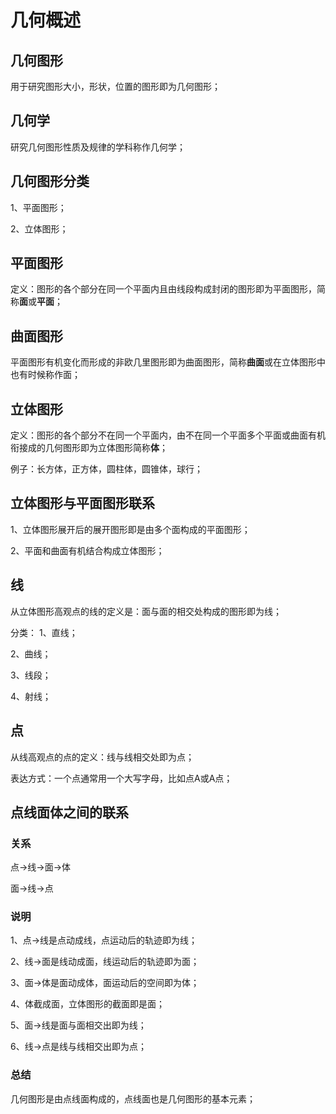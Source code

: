 # 几何概述

## 几何图形
用于研究图形大小，形状，位置的图形即为几何图形；

## 几何学
研究几何图形性质及规律的学科称作几何学；

## 几何图形分类
1、平面图形；

2、立体图形；

## 平面图形
定义：图形的各个部分在同一个平面内且由线段构成封闭的图形即为平面图形，简称**面**或**平面**；

## 曲面图形
平面图形有机变化而形成的非欧几里图形即为曲面图形，简称**曲面**或在立体图形中也有时候称作面；

## 立体图形
定义：图形的各个部分不在同一个平面内，由不在同一个平面多个平面或曲面有机衔接成的几何图形即为立体图形简称**体**；

例子：长方体，正方体，圆柱体，圆锥体，球行；

## 立体图形与平面图形联系
1、立体图形展开后的展开图形即是由多个面构成的平面图形；

2、平面和曲面有机结合构成立体图形；

## 线
从立体图形高观点的线的定义是：面与面的相交处构成的图形即为线；

分类：
1、直线；

2、曲线；

3、线段；

4、射线；

## 点
从线高观点的点的定义：线与线相交处即为点；

表达方式：一个点通常用一个大写字母，比如点A或A点；

## 点线面体之间的联系
### 关系
点->线->面->体

面->线->点

### 说明

1、点->线是点动成线，点运动后的轨迹即为线；

2、线->面是线动成面，线运动后的轨迹即为面；

3、面->体是面动成体，面运动后的空间即为体；

4、体截成面，立体图形的截面即是面；

5、面->线是面与面相交出即为线；

6、线->点是线与线相交出即为点；

### 总结
几何图形是由点线面构成的，点线面也是几何图形的基本元素；
